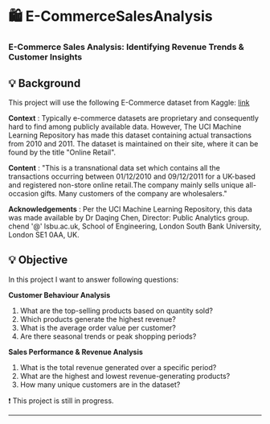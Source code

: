 # 🛍️ E-CommerceSalesAnalysis
### E-Commerce Sales Analysis: Identifying Revenue Trends &amp; Customer Insights

## 💡 Background
This project will use the following E-Commerce dataset from Kaggle: [link](https://www.kaggle.com/datasets/carrie1/ecommerce-data)

**Context** :
Typically e-commerce datasets are proprietary and consequently hard to find among publicly available data. However, The UCI Machine Learning Repository has made this dataset containing actual transactions from 2010 and 2011. The dataset is maintained on their site, where it can be found by the title "Online Retail".

**Content** :
"This is a transnational data set which contains all the transactions occurring between 01/12/2010 and 09/12/2011 for a UK-based and registered non-store online retail.The company mainly sells unique all-occasion gifts. Many customers of the company are wholesalers."

**Acknowledgements** :
Per the UCI Machine Learning Repository, this data was made available by Dr Daqing Chen, Director: Public Analytics group. chend '@' lsbu.ac.uk, School of Engineering, London South Bank University, London SE1 0AA, UK.

## 💡 Objective

In this project I want to answer following questions:

**Customer Behaviour Analysis**
1. What are the top-selling products based on quantity sold?
2. Which products generate the highest revenue?
3. What is the average order value per customer?
4. Are there seasonal trends or peak shopping periods?

**Sales Performance & Revenue Analysis**
1. What is the total revenue generated over a specific period?
2. What are the highest and lowest revenue-generating products?
3. How many unique customers are in the dataset?

❗ This project is still in progress.
***



